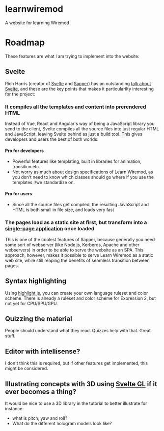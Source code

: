 # learnwiremod
A website for learning Wiremod

# Roadmap
These features are what I am trying to implement into the website:

## Svelte
Rich Harris (creator of [Svelte](https://svelte.dev/) and [Sapper](https://sapper.svelte.dev/)) has an outstanding [talk about Svelte](https://www.youtube.com/watch?v=AdNJ3fydeao), and these are the key points that makes it particularilty interesting for the project:

### It compiles all the templates and content into prerendered HTML
Instead of Vue, React and Angular's way of being a JavaScript library you send to the client, Svelte compiles all the source files into just regular HTML and JavaScript, leaving Svelte behind as just a build tool. This gives developers and users the best of both worlds:
#### Pro for developers
- Powerful features like templating, built in libraries for animation, transition etc.
- Not worry as much about design specifications of Learn Wiremod, as you don't need to know which classes should go where if you use the templates I/we standardize on.
#### Pro for users
-  Since all the source files get compiled, the resulting JavaScript and HTML is both small in file size, and loads very fast

### The pages load as a static site at first, but transform into a [single-page application](https://medium.com/@NeotericEU/single-page-application-vs-multiple-page-application-2591588efe58) once loaded
This is one of the coolest features of Sapper, because generally you need some sort of webserver (like Node.js, Kerberos, Apache and other webservers) in order to be able to serve the website as an SPA. This approach, however, makes it possible to serve Learn Wiremod as a static web site, while still reaping the benefits of seamless transition between pages.

## Syntax highlighting
Using [highlight.js](https://highlightjs.org/), you can create your own language ruleset and color scheme. There is already a ruleset and color scheme for Expression 2, but not yet for CPU/SPU/GPU.

## Quizzing the material
People should understand what they read. Quizzes help with that. Great stuff.

## Editor with intellisense?
I don't think this is required, but if other features get implemented, this might be considered.

## Illustrating concepts with 3D using [Svelte GL](https://github.com/Rich-Harris/svelte-gl) if it ever becomes a thing?
It would be nice to use a 3D library in the tutorial to better illustrate for instance:
- what is pitch, yaw and roll?
- What do the different hologram models look like?
